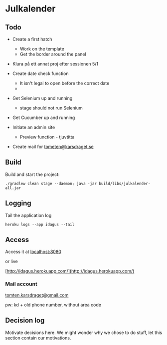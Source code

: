 # Julkalender

## Todo

* Create a first hatch
  - Work on the template
  - Get the border around the panel  

* Klura på ett annat proj efter sessionen 5/1


* Create date check function
  - It isn't legal to open before the correct date
  - 
  
* Get Selenium up and running
  - stage should not run Selenium

* Get Cucumber up and running

* Initiate an admin site
  - Preview function - tjuvtitta
 
* Create mail for tometen@karsdraget.se 

## Build

Build and start the project:

```
./gradlew clean stage --daemon; java -jar build/libs/julkalender-all.jar
```

## Logging

Tail the application log

```
heroku logs --app idagus --tail
```

## Access

Access it at 
[localhost:8080](http://localhost:8080)

or live

[http://idagus.herokuapp.com/](http://idagus.herokuapp.com/)


### Mail account

tomten.karsdraget@gmail.com

pw: kd + old phone number, without area code


## Decision log

Motivate decisions here. We might wonder why we chose to do stuff, let this section contain our motivations.
